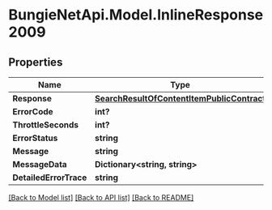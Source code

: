 # BungieNetApi.Model.InlineResponse2009
## Properties

Name | Type | Description | Notes
------------ | ------------- | ------------- | -------------
**Response** | [**SearchResultOfContentItemPublicContract**](SearchResultOfContentItemPublicContract.md) |  | [optional] 
**ErrorCode** | **int?** |  | [optional] 
**ThrottleSeconds** | **int?** |  | [optional] 
**ErrorStatus** | **string** |  | [optional] 
**Message** | **string** |  | [optional] 
**MessageData** | **Dictionary<string, string>** |  | [optional] 
**DetailedErrorTrace** | **string** |  | [optional] 

[[Back to Model list]](../README.md#documentation-for-models) [[Back to API list]](../README.md#documentation-for-api-endpoints) [[Back to README]](../README.md)

